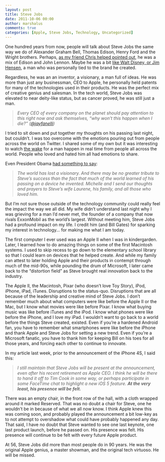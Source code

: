 ```yaml
---
layout: post
title: Steve Jobs
date: 2011-10-06 00:00
author: marshalus
comments: true
categories: [Apple, Steve Jobs, Technology, Uncategorized]
---
```



One hundred years from now, people will talk about Steve Jobs the same way we do of Alexander Graham Bell, Thomas Edison, Henry Ford and the Wright brothers. Perhaps, [as my friend Chris helped pointed out](https://twitter.com/#!/bangbang023/status/121940063562117120), he was a mix of Edison and John Lennon. Maybe he was a bit [like Walt Disney, or Jim Hensen](https://twitter.com/#!/semilshah/status/121783867811184641), a man who was personally tied to the brand he created.

Regardless, he was an an inventor, a visionary, a man full of ideas. He was more than just any businessman, CEO to Apple, he personally held patents for many of the technologies used in their products. He was the perfect mix of creative genius and salesman. In the tech world, Steve Jobs was elevated to near deity-like status, but as cancer proved, he was still just a man.

> _Every CEO of every company on the planet should pay attention to this right now and ask themselves, “why won’t this happen when I die?” (_[_@jayfanelli_](https://twitter.com/#!/jayfanelli/status/121751079519129601)_)_

I tried to sit down and put together my thoughts on his passing last night, but couldn’t. I was too overcome with the emotions pouring out from people across the world on Twitter. I shared some of my own but it was interesting to watch [the wake](https://twitter.com/#!/inkblurt/status/121778145635483650) for a man happen in real time from people all across the world. People who loved and hated him all had emotions to share.

Even President Obama [had something to say](http://www.whitehouse.gov/blog/2011/10/05/president-obama-passing-steve-jobs-he-changed-way-each-us-sees-world):

> _The world has lost a visionary. And there may be no greater tribute to Steve’s success than the fact that much of the world learned of his passing on a device he invented. Michelle and I send our thoughts and prayers to Steve’s wife Laurene, his family, and all those who loved him._

But I’m not sure those outside of the technology community could really feel the impact the way we all did. My wife didn’t understand last night why I was grieving for a man I’d never met, the founder of a company that now rivals ExxonMobil as the world’s largest. Without meeting him, Steve Jobs had a profound impact on my life. I credit him (and Bill Gates) for sparking my interest in technology… for making me what I am today.

The first computer I ever used was an Apple II when I was in kindergarden. Later, I learned how to do amazing things on some of the first Macintosh systems. I used to skip recess to go down to the elementary school library so that I could learn on devices that he helped create. And while my family can attest to later holding Apple and their products in contempt through much of the mid-90s, while pounding the drum of Microsoft, I later came back to the “distortion field” as Steve brought real innovation back to the industry.

The Apple II, the Macintosh, Pixar (who doesn’t love Toy Story), iPod, iPhone, iPad, iTunes. Disruptions to the status-quo. Disruptions that are all because of the leadership and creative mind of Steve Jobs. I don’t remember much about what computers were like before the Apple II or the Mac, but I know what movies were like before Pixar. I know what buying music was like before iTunes and the iPod. I know what phones were like before the iPhone, and I love my iPad. I wouldn’t want to go back to a world before the things Steve created, existed. Even if you’re a hardened Android fan, you have to remember what smartphones were like before the iPhone and thank Apple and Steve Jobs for setting a new trend. Even if you’re a Microsoft fanatic, you have to thank him for keeping Bill on his toes for all those years, and forcing each other to continue to innovate.

In my article last week, prior to the announcement of the iPhone 4S, I said this:

> _I still maintain that Steve Jobs will be present at the announcement, even after his recent retirement as Apple CEO. I think he will be there to hand it off to Tim Cook in some way, or perhaps participate in some FaceTime chat to highlight a new iOS 5 feature._ **_At the very least, his presence will be felt._**

There was an empty chair, in the front row of the hall, with a cloth wrapped around it marked Reserved. That was no doubt a chair for Steve, one he wouldn’t be in because of what we all now know. I think Apple knew this was coming soon, and probably played the announcement a bit low-key as to not attempt to overshadow what could have probably happened any day. That said, I have no doubt that Steve wanted to see one last keynote, one last product launch, before he passed on. His presence was felt. His presence will continue to be felt with every future Apple product.

At 56, Steve Jobs did more than most people do in 90 years. He was the original Apple genius, a master showman, and the original tech virtuoso. He will be missed.